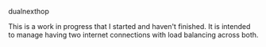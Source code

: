 dualnexthop

This is a work in progress that I started and haven't finished.  It is intended to manage having two internet connections with load balancing across both.
